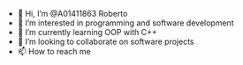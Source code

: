 - 👋 Hi, I’m @A01411863 Roberto
- 👀 I’m interested in programming and software development
- 🌱 I’m currently learning OOP with C++
- 💞️ I’m looking to collaborate on software projects
- 📫 How to reach me 

<!---
A01411863/A01411863 is a ✨ special ✨ repository because its `README.md` (this file) appears on your GitHub profile.
You can click the Preview link to take a look at your changes.
--->
